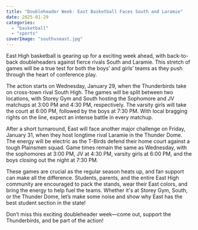 ```yaml
---
title: "Doubleheader Week: East Basketball Faces South and Laramie"
date: 2025-01-29
categories: 
  - "basketball"
  - "sports"
coverImage: "southvseast.jpg"
---
```


East High basketball is gearing up for a exciting week ahead, with back-to-back doubleheaders against fierce rivals South and Laramie. This stretch of games will be a true test for both the boys’ and girls’ teams as they push through the heart of conference play.

The action starts on Wednesday, January 29, when the Thunderbirds take on cross-town rival South High. The games will be split between two locations, with Storey Gym and South hosting the Sophomore and JV matchups at 3:00 PM and 4:30 PM, respectively. The varsity girls will take the court at 6:00 PM, followed by the boys at 7:30 PM. With local bragging rights on the line, expect an intense battle in every matchup.

After a short turnaround, East will face another major challenge on Friday, January 31, when they host longtime rival Laramie in the Thunder Dome. The energy will be electric as the T-Birds defend their home court against a tough Plainsmen squad. Game times remain the same as Wednesday, with the sophomores at 3:00 PM, JV at 4:30 PM, varsity girls at 6:00 PM, and the boys closing out the night at 7:30 PM.

These games are crucial as the regular season heats up, and fan support can make all the difference. Students, parents, and the entire East High community are encouraged to pack the stands, wear their East colors, and bring the energy to help fuel the teams. Whether it's at Storey Gym, South, or the Thunder Dome, let’s make some noise and show why East has the best student section in the state!

Don’t miss this exciting doubleheader week—come out, support the Thunderbirds, and be part of the action!
